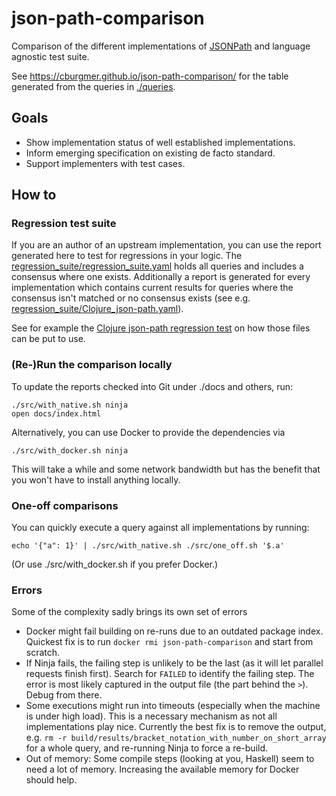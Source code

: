 # json-path-comparison
Comparison of the different implementations of
[JSONPath](https://goessner.net/articles/JsonPath/) and language agnostic test
suite.

See https://cburgmer.github.io/json-path-comparison/ for the table generated
from the queries in [./queries](./queries).

## Goals

- Show implementation status of well established implementations.
- Inform emerging specification on existing de facto standard.
- Support implementers with test cases.

## How to

### Regression test suite

If you are an author of an upstream implementation, you can use the report
generated here to test for regressions in your logic. The
[regression_suite/regression_suite.yaml](./regression_suite/regression_suite.yaml) holds
all queries and includes a consensus where one exists. Additionally
a report is generated for every implementation which contains current results
for queries where the consensus isn't matched or no consensus exists (see
e.g. [regression_suite/Clojure_json-path.yaml](./regression_suite/Clojure_json-path.yaml)).

See for example the [Clojure json-path regression test](https://github.com/gga/json-path/blob/master/test/json_path/test/regression_test.clj)
on how those files can be put to use.

### (Re-)Run the comparison locally

To update the reports checked into Git under ./docs and others, run:

    ./src/with_native.sh ninja
    open docs/index.html

Alternatively, you can use Docker to provide the dependencies via

    ./src/with_docker.sh ninja

This will take a while and some network bandwidth but has the benefit that you
won't have to install anything locally.

### One-off comparisons

You can quickly execute a query against all implementations by running:

    echo '{"a": 1}' | ./src/with_native.sh ./src/one_off.sh '$.a'

(Or use ./src/with_docker.sh if you prefer Docker.)

### Errors

Some of the complexity sadly brings its own set of errors

- Docker might fail building on re-runs due to an outdated package index.
  Quickest fix is to run `docker rmi json-path-comparison` and start from scratch.
- If Ninja fails, the failing step is unlikely to be the last (as it will let
  parallel requests finish first). Search for `FAILED` to identify the failing
  step. The error is most likely captured in the output file (the part behind
  the `>`). Debug from there.
- Some executions might run into timeouts (especially when the machine is under
  high load). This is a necessary mechanism as not all implementations play nice.
  Currently the best fix is to remove the output, e.g.
  `rm -r build/results/bracket_notation_with_number_on_short_array` for a whole
  query, and re-running Ninja to force a re-build.
- Out of memory: Some compile steps (looking at you, Haskell) seem to need a lot
  of memory. Increasing the available memory for Docker should help.

